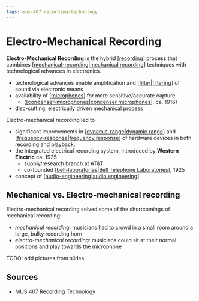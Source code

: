 ```yaml
---
tags: mus-407 recording-technology
---
```


# Electro-Mechanical Recording

**Electro-Mechanical Recording** is the hybrid [[recording]] process that combines [[mechanical-recording|mechanical recording]] techniques with technological advances in electronics.

- technological advances enable amplification and [[filter|filtering]] of sound via electronic means
- availability of [[microphones]] for more sensitive/accurate capture
  - ([[condenser-microphones|condenser microphones]], ca. 1916)
- disc-cutting; electrically driven mechanical process

Electro-mechanical recording led to

- significant improvements in [[dynamic-range|dynamic range]] and [[frequency-response|frequency response]] of hardware devices in both recording and playback.
- the integrated electrical recording system, introduced by **Western Electric** ca. 1925
  - supply/research branch at AT&T
  - co-founded [[bell-laboratories|Bell Telephone Laboratories]], 1925
- concept of [[audio-engineering|audio engineering]]

## Mechanical vs. Electro-mechanical recording

Electro-mechanical recording solved some of the shortcomings of mechanical recording:

- _mechanical recording_: musicians had to crowd in a small room around a large, bulky recording horn
- _electro-mechanical recording_: musicians could sit at their normal positions and play towards the microphone

TODO: add pictures from slides

## Sources

- MUS 407 Recording Technology

[//begin]: # "Autogenerated link references for markdown compatibility"
[recording]: recording "Recording"
[mechanical-recording|mechanical recording]: mechanical-recording "Mechanical recording"
[filter|filtering]: filter "Filter"
[microphones]: microphones "Microphones"
[condenser-microphones|condenser microphones]: condenser-microphones "Condenser microphones"
[dynamic-range|dynamic range]: dynamic-range "Dynamic Range"
[frequency-response|frequency response]: frequency-response "Frequency response"
[bell-laboratories|Bell Telephone Laboratories]: bell-laboratories "Bell Laboratories"
[audio-engineering|audio engineering]: audio-engineering "Audio Engineering"
[//end]: # "Autogenerated link references"